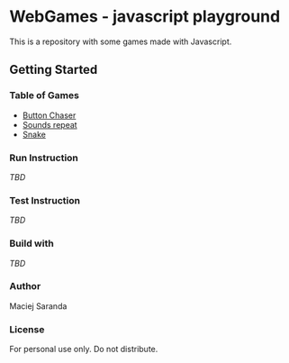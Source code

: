 # WebGames - javascript playground
This is a repository with some games made with Javascript.


## Getting Started

### Table of Games
- [Button Chaser](https://github.com/Bezifabr/WebGames/tree/master/public/games/ButtonChaser)
- [Sounds repeat](https://github.com/Bezifabr/WebGames/tree/master/public/games/SoundsRepeat)
- [Snake](https://github.com/Bezifabr/WebGames/tree/master/public/games/Snake)

### Run Instruction
*TBD*

### Test Instruction
*TBD*

### Build with
*TBD*

### Author
Maciej Saranda

### License
For personal use only. Do not distribute.

